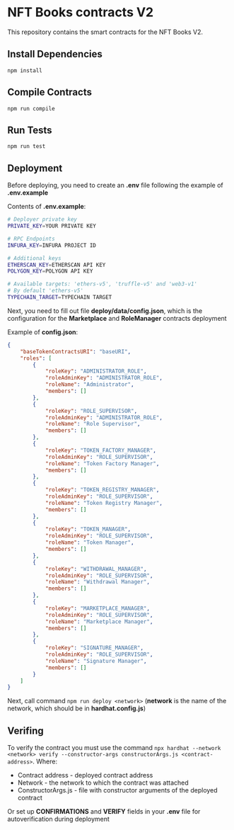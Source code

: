 # NFT Books contracts V2

This repository contains the smart contracts for the NFT Books V2.

## Install Dependencies

`npm install`

## Compile Contracts

`npm run compile`

## Run Tests

`npm run test`

## Deployment

Before deploying, you need to create an **.env** file following the example of **.env.example**

Contents of **.env.example**:

```bash
# Deployer private key
PRIVATE_KEY=YOUR PRIVATE KEY

# RPC Endpoints
INFURA_KEY=INFURA PROJECT ID

# Additional keys
ETHERSCAN_KEY=ETHERSCAN API KEY
POLYGON_KEY=POLYGON API KEY

# Available targets: 'ethers-v5', 'truffle-v5' and 'web3-v1'
# By default 'ethers-v5'
TYPECHAIN_TARGET=TYPECHAIN TARGET
```

Next, you need to fill out file **deploy/data/config.json**, which is the configuration for the **Marketplace** and **RoleManager** contracts deployment

Example of **config.json**:

```json
{
    "baseTokenContractsURI": "baseURI",
    "roles": [
        {
            "roleKey": "ADMINISTRATOR_ROLE",
            "roleAdminKey": "ADMINISTRATOR_ROLE",
            "roleName": "Administrator",
            "members": []
        },
        {
            "roleKey": "ROLE_SUPERVISOR",
            "roleAdminKey": "ADMINISTRATOR_ROLE",
            "roleName": "Role Supervisor",
            "members": []
        },
        {
            "roleKey": "TOKEN_FACTORY_MANAGER",
            "roleAdminKey": "ROLE_SUPERVISOR",
            "roleName": "Token Factory Manager",
            "members": []
        },
        {
            "roleKey": "TOKEN_REGISTRY_MANAGER",
            "roleAdminKey": "ROLE_SUPERVISOR",
            "roleName": "Token Registry Manager",
            "members": []
        },
        {
            "roleKey": "TOKEN_MANAGER",
            "roleAdminKey": "ROLE_SUPERVISOR",
            "roleName": "Token Manager",
            "members": []
        },
        {
            "roleKey": "WITHDRAWAL_MANAGER",
            "roleAdminKey": "ROLE_SUPERVISOR",
            "roleName": "Withdrawal Manager",
            "members": []
        },
        {
            "roleKey": "MARKETPLACE_MANAGER",
            "roleAdminKey": "ROLE_SUPERVISOR",
            "roleName": "Marketplace Manager",
            "members": []
        },
        {
            "roleKey": "SIGNATURE_MANAGER",
            "roleAdminKey": "ROLE_SUPERVISOR",
            "roleName": "Signature Manager",
            "members": []
        }
    ]
}
```

Next, call command `npm run deploy <network>` (**network** is the name of the network, which should be in **hardhat.config.js**)

## Verifing

To verify the contract you must use the command `npx hardhat --network <network> verify --constructor-args constructorArgs.js <contract-address>`. Where:

- Contract address - deployed contract address
- Network - the network to which the contract was attached
- ConstructorArgs.js - file with constructor arguments of the deployed contract

Or set up **CONFIRMATIONS** and **VERIFY** fields in your **.env** file for autoverification during deployment
